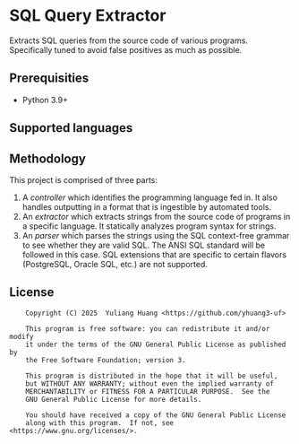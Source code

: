 # SQL Query Extractor
Extracts SQL queries from the source code of various programs. Specifically tuned to avoid false positives as much as possible.

## Prerequisities
 - Python 3.9+

## Supported languages

## Methodology
This project is comprised of three parts:
1. A *controller* which identifies the programming language fed in. It also handles outputting in a format that is ingestible by automated tools.
2. An *extractor* which extracts strings from the source code of programs in a specific language. It statically analyzes program syntax for strings.
3. An *parser* which parses the strings using the SQL context-free grammar to see whether they are valid SQL. The ANSI SQL standard will be followed in this case. SQL extensions that are specific to certain flavors (PostgreSQL, Oracle SQL, etc.) are not supported.

## License
```
    Copyright (C) 2025  Yuliang Huang <https://github.com/yhuang3-uf>

    This program is free software: you can redistribute it and/or modify
    it under the terms of the GNU General Public License as published by
    the Free Software Foundation; version 3.

    This program is distributed in the hope that it will be useful,
    but WITHOUT ANY WARRANTY; without even the implied warranty of
    MERCHANTABILITY or FITNESS FOR A PARTICULAR PURPOSE.  See the
    GNU General Public License for more details.

    You should have received a copy of the GNU General Public License
    along with this program.  If not, see <https://www.gnu.org/licenses/>.
```
